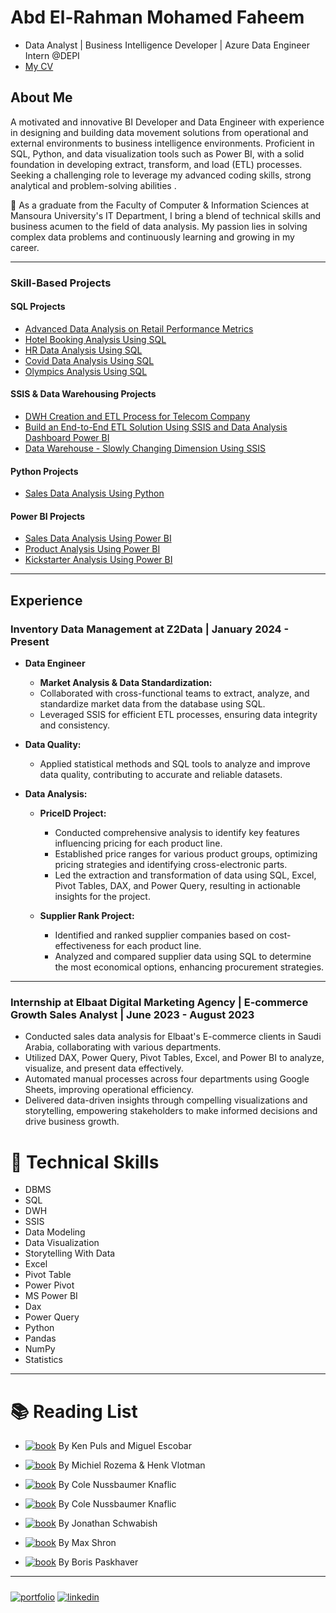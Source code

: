 # Abd El-Rahman Mohamed Faheem 
- Data Analyst | Business Intelligence Developer | Azure Data Engineer Intern @DEPI
- [My CV](https://www.canva.com/design/DAFhkwb7RQ8/qizC8WamavgwaPWc9O52lg/view?utm_content=DAFhkwb7RQ8&utm_campaign=designshare&utm_medium=link&utm_source=publishsharelink)


 
## About Me

A motivated and innovative BI Developer and Data Engineer with experience in designing and building data movement solutions from operational and external environments to business intelligence environments. Proficient in SQL, Python, and data visualization tools such as Power BI, with a solid foundation in developing extract, transform, and load (ETL) processes. Seeking a challenging role to leverage my advanced coding skills, strong analytical and problem-solving abilities .

🚀 As a graduate from the Faculty of Computer & Information Sciences at Mansoura University's IT Department, I bring a blend of technical skills and business acumen to the field of data analysis. My passion lies in solving complex data problems and continuously learning and growing in my career.


  ---

### Skill-Based Projects

#### SQL Projects
- [Advanced Data Analysis on Retail Performance Metrics](https://github.com/abdelrahmanfaheem/Growth-Sales-Analysis-Using-SQL)
- [Hotel Booking Analysis Using SQL](https://github.com/abdelrahmanfaheem/Hotel-Booking-Analysis-Using-SQL)
- [HR Data Analysis Using SQL](https://github.com/abdelrahmanfaheem/HR-Data-Analaysis-Using-SQL)
- [Covid Data Analysis Using SQL](https://github.com/abdelrahmanfaheem/Analysis-Covid-Data-Using-SQL-)
- [Olympics Analysis Using SQL](https://github.com/abdelrahmanfaheem/Olympics-Analysis-Using-SQL)

#### SSIS & Data Warehousing Projects
- [DWH Creation and ETL Process for Telecom Company](https://github.com/abdelrahmanfaheem/Telecom-DWH-Using-SSIS)
- [Build an End-to-End ETL Solution Using SSIS and Data Analysis Dashboard Power BI](https://github.com/abdelrahmanfaheem/Damietta-DWH-Analysis-using-Sql-And-Power-BI)
- [Data Warehouse - Slowly Changing Dimension Using SSIS](https://github.com/abdelrahmanfaheem/DWH-Slowly-changing-dimension/tree/main)

#### Python Projects
- [Sales Data Analysis Using Python](https://github.com/abdelrahmanfaheem/Sales-Data-Analysis-Using-python)

#### Power BI Projects
- [Sales Data Analysis Using Power BI](https://app.powerbi.com/view?r=eyJrIjoiZDhhYzg1YjItMmIxMS00NWVhLWE3YjItNTllNGI1ZDdhM2IwIiwidCI6ImRmODY3OWNkLWE4MGUtNDVkOC05OWFjLWM4M2VkN2ZmOTVhMCJ9)
- [Product Analysis Using Power BI](https://app.powerbi.com/view?r=eyJrIjoiZDAwYjZjOWUtMmNlZS00OWJiLWI0MDItYjZiN2ExOGY4NDFlIiwidCI6ImRmODY3OWNkLWE4MGUtNDVkOC05OWFjLWM4M2VkN2ZmOTVhMCJ9)
- [Kickstarter Analysis Using Power BI](https://github.com/abdelrahmanfaheem/KickStarter)

  


---


 ## Experience

### Inventory Data Management at Z2Data | January 2024 - Present


- **Data Engineer**
   - **Market Analysis & Data Standardization:**
    - Collaborated with cross-functional teams to extract, analyze, and standardize market data from the database using SQL.
    - Leveraged SSIS for efficient ETL processes, ensuring data integrity and consistency.

- **Data Quality:**
  - Applied statistical methods and SQL tools to analyze and improve data quality, contributing to accurate and reliable datasets.

- **Data Analysis:**
  - **PriceID Project:**
    - Conducted comprehensive analysis to identify key features influencing pricing for each product line.
    - Established price ranges for various product groups, optimizing pricing strategies and identifying cross-electronic parts.
    - Led the extraction and transformation of data using SQL, Excel, Pivot Tables, DAX, and Power Query, resulting in actionable insights for the project.

  - **Supplier Rank Project:**
    - Identified and ranked supplier companies based on cost-effectiveness for each product line.
    - Analyzed and compared supplier data using SQL to determine the most economical options, enhancing procurement strategies.

---

### Internship at Elbaat Digital Marketing Agency | E-commerce Growth Sales Analyst | June 2023 - August 2023

- Conducted sales data analysis for Elbaat's E-commerce clients in Saudi Arabia, collaborating with various departments.
- Utilized DAX, Power Query, Pivot Tables, Excel, and Power BI to analyze, visualize, and present data effectively.
- Automated manual processes across four departments using Google Sheets, improving operational efficiency.
- Delivered data-driven insights through compelling visualizations and storytelling, empowering stakeholders to make informed decisions and drive business growth.





# 🔧 Technical Skills
- DBMS
- SQL
- DWH
- SSIS
- Data Modeling
- Data Visualization
- Storytelling With Data
- Excel
- Pivot Table
- Power Pivot
- MS Power BI
- Dax
- Power Query
- Python
- Pandas
- NumPy
- Statistics

---

# 📚 Reading List
- [![book](https://img.shields.io/badge/Master%20Your%20Data%20With%20Power%20Query%20In%20Excel%20and%20Power%20BI-Book-red)](https://www.example.com)
  By Ken Puls and Miguel Escobar

- [![book](https://img.shields.io/badge/Extreme%20Dax-Book-red)](https://www.example.com)
  By Michiel Rozema & Henk Vlotman

- [![book](https://img.shields.io/badge/Storytelling%20With%20Data-Book-red)](https://www.example.com)
  By Cole Nussbaumer Knaflic

- [![book](https://img.shields.io/badge/Storytelling%20with%20Data%20Let's%20Practice-Book-red)](https://www.example.com)
  By Cole Nussbaumer Knaflic

- [![book](https://img.shields.io/badge/Better%20Data%20Visualization-Book-red)](https://www.example.com)
  By Jonathan Schwabish

- [![book](https://img.shields.io/badge/Thinking%20With%20Data-Book-red)](https://www.example.com)
  By Max Shron

- [![book](https://img.shields.io/badge/Pandas%20In%20Action-Book-red)](https://www.example.com)
  By Boris Paskhaver

---

##### 
[![portfolio](https://img.shields.io/badge/my_portfolio-000?style=for-the-badge&logo=ko-fi&logoColor=white)](https://github.com/AMF10)
[![linkedin](https://img.shields.io/badge/linkedin-0A66C2?style=for-the-badge&logo=linkedin&logoColor=white)](https://www.linkedin.com/in/abdelrahmanfaheem/)
